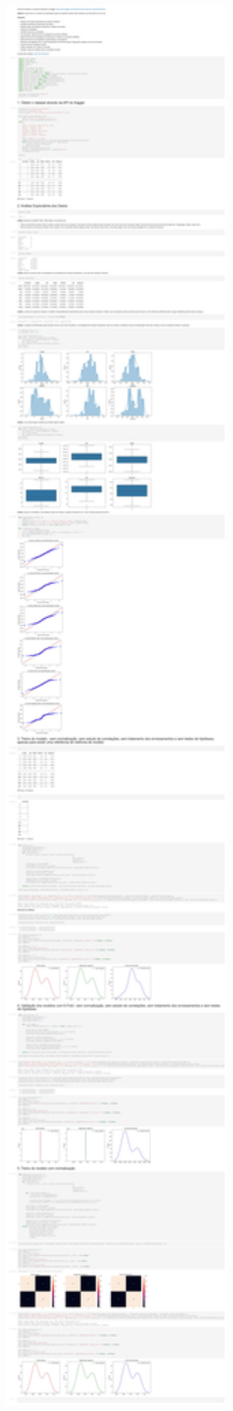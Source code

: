 <img src="https://github.com/TheVini/DataScience/blob/master/classification/swiss_banknote/notebook_file.jpg" width="1200">
